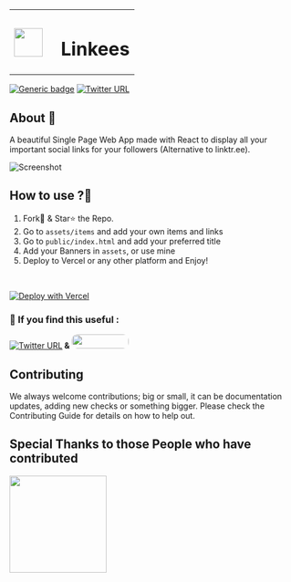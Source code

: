 <table>
<tr >
    <th><img src="https://raw.githubusercontent.com/devgossips/linktree/master/Link_perspective_matte.png" width="50px" height="50px" style="display:inline-block; "/></th>
    <th><h1>&ensp;Linkees</h1></th>
</tr>
</table>

[![Generic badge](https://img.shields.io/badge/Build-Success-<COLOR>.svg)](https://vercel.com/devgossips/bio/deployments) [![Twitter URL](https://img.shields.io/twitter/url/https/twitter.com/heysagnik.svg?style=social&label=Follow%20%40heysagnik)](https://twitter.com/heysagnik)

## About 🎯
 A beautiful Single Page Web App made with React to display all your important social links for your followers (Alternative to linktr.ee).

![Screenshot](https://api.microlink.io/?url=https://bio.devgossips.vercel.app&screenshot=true&meta=false&embed=screenshot.url&waitForTimeout=1500&type=jpeg&overlay.browser=dark&overlay.background=linear-gradient%28225deg%2C+%23FF057C+0%25%2C+%238D0B93+50%25%2C+%23321575+100%25%29)


## How to use ?🤔
1. Fork🍴 & Star⭐ the Repo.
2. Go to <code>assets/items</code> and add your own items and links
3. Go to <code>public/index.html</code> and add your preferred title
4. Add your Banners in <code>assets</code>, or use mine
5. Deploy to Vercel or any other platform and Enjoy!
<br>

[![Deploy with Vercel](https://vercel.com/button)](https://vercel.com/new/git/external?repository-url=https%3A%2F%2Fgithub.com%2Fdevgossips%2Flinktree)

### :pray: If you find this useful : 
[![Twitter URL](https://img.shields.io/twitter/url/https/twitter.com/heysagnik.svg?style=social&label=Follow%20%40heysagnik)](https://twitter.com/heysagnik)<b>  &  </b><a href = "https://www.buymeacoffee.com/devgossips"><img src ="https://cdn.buymeacoffee.com/buttons/default-red.png" width="100px" height="25px" style="border-radius:10px;"/></a>

## Contributing
We always welcome contributions; big or small, it can be documentation updates, adding new checks or something bigger. Please check the Contributing Guide for details on how to help out.

## Special Thanks to those People who have contributed 

<img width="170px" src="https://contrib.rocks/image?repo=devgossips/linktree" />

